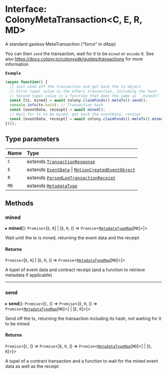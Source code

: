# Interface: ColonyMetaTransaction<C, E, R, MD\>

A standard gasless MetaTransaction ("force" in dApp)

You can then `send` the transaction, wait for it to be `mined` or `encode` it.
See also https://docs.colony.io/colonysdk/guides/transactions for more information

**`Example`**

```typescript
(async function() {
  // Just send off the transaction and get back the tx object
  // First tupel value is the ethers transaction, including the hash
  // Second tupel value is a function that does the same as `.mined()` below
  const [tx, mined] = await colony.claimFunds().metaTx().send();
  console.info(tx.hash); // Transaction hash
  const [eventData, receipt] = await mined();
  // Wait for tx to be mined, get back the eventData, receipt
  const [eventData, receipt] = await colony.claimFunds().metaTx().mined();
})();
```

## Type parameters

| Name | Type |
| :------ | :------ |
| `C` | extends [`TransactionResponse`](TransactionResponse.md) |
| `E` | extends [`EventData`](EventData.md) \| [`MotionCreatedEventObject`](VotingReputationEvents.MotionCreatedEventObject.md) |
| `R` | extends [`ParsedLogTransactionReceipt`](ParsedLogTransactionReceipt.md) |
| `MD` | extends [`MetadataType`](../enums/MetadataType.md) |

## Methods

### mined

▸ **mined**(): `Promise`<[`E`, `R`] \| [`E`, `R`, () => `Promise`<[`MetadataTypeMap`](MetadataTypeMap.md)[`MD`]\>]\>

Wait until the tx is mined, returning the event data and the receipt

#### Returns

`Promise`<[`E`, `R`] \| [`E`, `R`, () => `Promise`<[`MetadataTypeMap`](MetadataTypeMap.md)[`MD`]\>]\>

A tupel of event data and contract receipt (and a function to retrieve metadata if applicable)

___

### send

▸ **send**(): `Promise`<[`C`, () => `Promise`<[`E`, `R`, () => `Promise`<[`MetadataTypeMap`](MetadataTypeMap.md)[`MD`]\>] \| [`E`, `R`]\>]\>

Send off the tx, returning the transaction including its hash, not waiting for it to be mined

#### Returns

`Promise`<[`C`, () => `Promise`<[`E`, `R`, () => `Promise`<[`MetadataTypeMap`](MetadataTypeMap.md)[`MD`]\>] \| [`E`, `R`]\>]\>

A tupel of a contract transaction and a function to wait for the mined event data as well as the receipt
